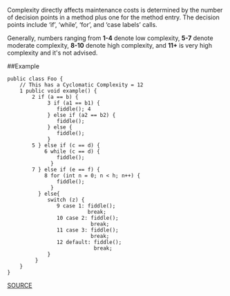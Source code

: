 Complexity directly affects maintenance costs is determined by the number of decision points in a method plus one for the method entry. The decision points include ‘if’, ‘while’, ‘for’, and ‘case labels’ calls. 

Generally, numbers ranging from **1-4** denote low complexity, **5-7** denote moderate complexity, **8-10** denote high complexity, and **11+** is very high complexity and it's not advised.

##Example

	public class Foo { 
		// This has a Cyclomatic Complexity = 12 
		1 public void example() { 
			2 if (a == b) {
				 3 if (a1 == b1) { 
				 	fiddle(); 4 
				 } else if (a2 == b2) { 
				 	fiddle(); 
				 } else { 
				 	fiddle(); 
				 } 
			5 } else if (c == d) { 
				6 while (c == d) { 
					fiddle(); 
				  } 
			7 } else if (e == f) { 
				8 for (int n = 0; n < h; n++) { 
					fiddle(); 
				  } 
			  } else{ 
			  	 switch (z) { 
			  	 	9 case 1: fiddle(); 
			  	 			  break; 
			  	 	10 case 2: fiddle(); 
			  	 			   break; 
			  	 	11 case 3: fiddle(); 
			  	 			   break; 
			  	 	12 default: fiddle(); 
			  	 		        break; 
			  	 } 
			 } 
		} 
	}

[SOURCE](http://pmd.sourceforge.net/pmd-5.3.2/pmd-java/rules/java/codesize.html#CyclomaticComplexity)
